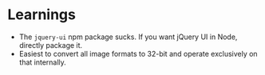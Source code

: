 # Learnings

- The `jquery-ui` npm package sucks. If you want jQuery UI in Node, directly package it.
- Easiest to convert all image formats to 32-bit and operate exclusively on that internally.
